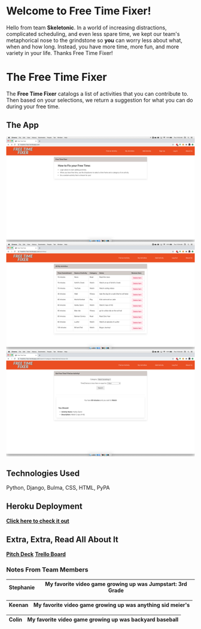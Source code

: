 # Welcome to Free Time Fixer!

Hello from team **Skeletonic**. In a world of increasing distractions, complicated scheduling, and even less spare time, we kept our team's metaphorical nose to the grindstone so **you** can worry less about what, when and how long. Instead, you have more time, more fun, and more variety in your life. Thanks Free Time Fixer!


# The Free Time Fixer

The **Free Time Fixer** catalogs a list of activities that you can contribute to. Then based on your selections, we return a suggestion for what you can do during your free time.

## The App

![Something](/images/homepageftf.png)
![Activity List](/images/showftf.png)
![Watch Something](/images/searchftf.png)



## Technologies Used
Python, Django, Bulma, CSS, HTML, PyPA

## Heroku Deployment

[**Click here to check it out**](https://freetime-fixer.herokuapp.com/)

## Extra, Extra, Read All About It
[**Pitch Deck**](https://docs.google.com/presentation/d/1TJdsWpqXyN9X_6IBwjJ95oObiH0mwf_7xueDqma3jkw/edit#slide=id.gcb9a0b074_1_0)
[**Trello Board**](https://trello.com/b/805Ec9Hv/free-time-fixer)


### Notes From Team Members

| Stephanie |  My favorite video game growing up was Jumpstart: 3rd Grade |
|-----------|---|  

| Keenan | My favorite video game growing up was anything sid meier's |
|--------|---|

| Colin |  My favorite video game growing up was backyard baseball |
|-------|---|




